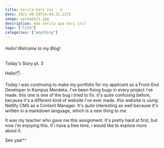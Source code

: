 ```yaml
---
title: Cerita hari ini - 3
date: 2021-09-29T14:04:31.227Z
image: uploads/1.jpg
description: Ada cerita apa hari ini?
tags: ["life"]
categories: ["anything"]
---
```

###### Hello! Welcome to my Blog!

Today's Story pt. 3

Hello!🖐

Today i was continuing to make my portfolio for my applicant as a Front-End Developer in Kampus Merdeka. I've been fixing bugs in every project i've made. this one is one of the bug i tried to fix. it's quite confusing before, because it's a different kind of website i've ever made. this website is using Netlify CMS as a Content Manager. It's quite interesting as well because it's written in a markdown language, which is a new thing to me.

It was my teacher who gave me this assignment. It's pretty hard at first, but now i'm enjoying this. If i have a free time, i would like to explore more about it.

See yaa!^^